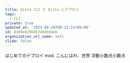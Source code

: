 ```yaml
---
title: Qiita CLI で Qiita にデプロイ
tags:
  - CLI
private: true
updated_at: '2023-08-20T00:22:21+09:00'
id: 8499a926bdb748db64eb
organization_url_name: null
slide: false
---
```


はじめてのデプロイ
mod.
こんにはわ、世界
浮動小数点小数点
